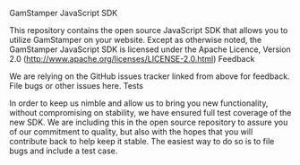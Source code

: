 GamStamper JavaScript SDK

This repository contains the open source JavaScript SDK that allows you to utilize GamStamper on your website. Except as otherwise noted, the GamStamper JavaScript SDK is licensed under the Apache Licence, Version 2.0 (http://www.apache.org/licenses/LICENSE-2.0.html)
Feedback

We are relying on the GitHub issues tracker linked from above for feedback. File bugs or other issues here.
Tests

In order to keep us nimble and allow us to bring you new functionality, without compromising on stability, we have ensured full test coverage of the new SDK. We are including this in the open source repository to assure you of our commitment to quality, but also with the hopes that you will contribute back to help keep it stable. The easiest way to do so is to file bugs and include a test case.
